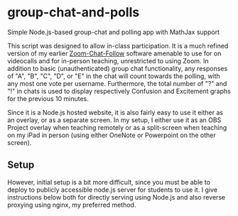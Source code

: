 # group-chat-and-polls
Simple Node.js-based group-chat and polling app with MathJax support

This script was designed to allow in-class participation.
It is a much refined version of my earlier [Zoom-Chat-Follow](https://github.com/yunwilliamyu/zoom-chat-follow) software amenable to use for on videocalls and for in-person teaching, unrestricted to using Zoom.
In addition to basic (unauthenticated) group chat functionality, any responses of "A", "B", "C", "D", or "E" in the chat will count towards the polling, with any most one vote per username.
Furthermore, the total number of "?" and "!" in chats is used to display respectively Confusion and Excitement graphs for the previous 10 minutes.

Since it is a Node.js hosted website, it is also fairly easy to use it either as an overlay, or as a separate screen. In my setup, I either use it as an OBS Project overlay when teaching remotely or as a split-screen when teaching on my iPad in person (using either OneNote or Powerpoint on the other screen).

## Setup
However, initial setup is a bit more difficult, since you must be able to deploy to publicly accessible node.js server for students to use it.
I give instructions below both for directly serving using Node.js and also reverse proxying using nginx, my preferred method.



